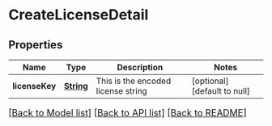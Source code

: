 # CreateLicenseDetail
## Properties

Name | Type | Description | Notes
------------ | ------------- | ------------- | -------------
**licenseKey** | [**String**](string.md) | This is the encoded license string | [optional] [default to null]

[[Back to Model list]](../README.md#documentation-for-models) [[Back to API list]](../README.md#documentation-for-api-endpoints) [[Back to README]](../README.md)

<style>
     p, ul, ol, li { font-size: 18px !important;}
</style>

